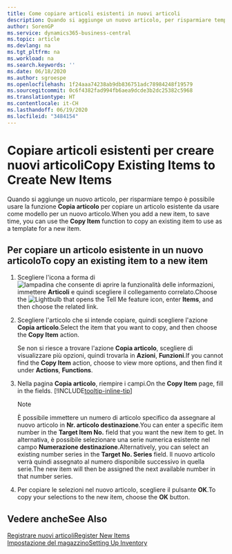 ```yaml
---
title: Come copiare articoli esistenti in nuovi articoli
description: Quando si aggiunge un nuovo articolo, per risparmiare tempo è possibile usare la funzione Articolo copia per copiare un articolo esistente da usare come modello per un nuovo articolo.
author: SorenGP
ms.service: dynamics365-business-central
ms.topic: article
ms.devlang: na
ms.tgt_pltfrm: na
ms.workload: na
ms.search.keywords: ''
ms.date: 06/18/2020
ms.author: sgroespe
ms.openlocfilehash: 1f24aaa74238ab9db836751adc78984248f19579
ms.sourcegitcommit: 0c6f4382fad994fb6aea9dcde3b2dc25382c5968
ms.translationtype: HT
ms.contentlocale: it-CH
ms.lasthandoff: 06/19/2020
ms.locfileid: "3484154"
---
```

# <a name="copy-existing-items-to-create-new-items"></a><span data-ttu-id="ba172-103">Copiare articoli esistenti per creare nuovi articoli</span><span class="sxs-lookup"><span data-stu-id="ba172-103">Copy Existing Items to Create New Items</span></span>

<span data-ttu-id="ba172-104">Quando si aggiunge un nuovo articolo, per risparmiare tempo è possibile usare la funzione **Copia articolo** per copiare un articolo esistente da usare come modello per un nuovo articolo.</span><span class="sxs-lookup"><span data-stu-id="ba172-104">When you add a new item, to save time, you can use the **Copy Item** function to copy an existing item to use as a template for a new item.</span></span>  

## <a name="to-copy-an-existing-item-to-a-new-item"></a><span data-ttu-id="ba172-105">Per copiare un articolo esistente in un nuovo articolo</span><span class="sxs-lookup"><span data-stu-id="ba172-105">To copy an existing item to a new item</span></span>

1. <span data-ttu-id="ba172-106">Scegliere l'icona a forma di ![lampadina che consente di aprire la funzionalità delle informazioni](media/ui-search/search_small.png "Informazioni sull'operazione che si desidera eseguire"), immettere **Articoli** e quindi scegliere il collegamento correlato.</span><span class="sxs-lookup"><span data-stu-id="ba172-106">Choose the ![Lightbulb that opens the Tell Me feature](media/ui-search/search_small.png "Tell me what you want to do") icon, enter **Items**, and then choose the related link.</span></span>  
2. <span data-ttu-id="ba172-107">Scegliere l'articolo che si intende copiare, quindi scegliere l'azione **Copia articolo**.</span><span class="sxs-lookup"><span data-stu-id="ba172-107">Select the item that you want to copy, and then choose the **Copy Item** action.</span></span>  

    <span data-ttu-id="ba172-108">Se non si riesce a trovare l'azione **Copia articolo**, scegliere di visualizzare più opzioni, quindi trovarla in **Azioni**, **Funzioni**.</span><span class="sxs-lookup"><span data-stu-id="ba172-108">If you cannot find the **Copy Item** action, choose to view more options, and then find it under **Actions**, **Functions**.</span></span>  

3. <span data-ttu-id="ba172-109">Nella pagina **Copia articolo**, riempire i campi.</span><span class="sxs-lookup"><span data-stu-id="ba172-109">On the **Copy Item** page, fill in the fields.</span></span> [!INCLUDE[tooltip-inline-tip](includes/tooltip-inline-tip_md.md)]

    > [!NOTE]  
    > <span data-ttu-id="ba172-110">È possibile immettere un numero di articolo specifico da assegnare al nuovo articolo in **Nr. articolo destinazione**.</span><span class="sxs-lookup"><span data-stu-id="ba172-110">You can enter a specific item number in the **Target Item No.** field that you want the new item to get.</span></span> <span data-ttu-id="ba172-111">In alternativa, è possibile selezionare una serie numerica esistente nel campo **Numerazione destinazione**.</span><span class="sxs-lookup"><span data-stu-id="ba172-111">Alternatively, you can select an existing number series in the **Target No. Series** field.</span></span> <span data-ttu-id="ba172-112">Il nuovo articolo verrà quindi assegnato al numero disponibile successivo in quella serie.</span><span class="sxs-lookup"><span data-stu-id="ba172-112">The new item will then be assigned the next available number in that number series.</span></span>  

4. <span data-ttu-id="ba172-113">Per copiare le selezioni nel nuovo articolo, scegliere il pulsante **OK**.</span><span class="sxs-lookup"><span data-stu-id="ba172-113">To copy your selections to the new item, choose the **OK** button.</span></span>  

## <a name="see-also"></a><span data-ttu-id="ba172-114">Vedere anche</span><span class="sxs-lookup"><span data-stu-id="ba172-114">See Also</span></span>

[<span data-ttu-id="ba172-115">Registrare nuovi articoli</span><span class="sxs-lookup"><span data-stu-id="ba172-115">Register New Items</span></span>](inventory-how-register-new-items.md)  
[<span data-ttu-id="ba172-116">Impostazione del magazzino</span><span class="sxs-lookup"><span data-stu-id="ba172-116">Setting Up Inventory</span></span>](inventory-setup-inventory.md)  

